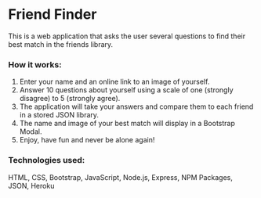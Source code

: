 # Friend Finder

This is a web application that asks the user several questions to find their best match in the friends library.

### How it works:
1. Enter your name and an online link to an image of yourself.
2. Answer 10 questions about yourself using a scale of one (strongly disagree) to 5 (strongly agree).
2. The application will take your answers and compare them to each friend in a stored JSON library.
3. The name and image of your best match will display in a Bootstrap Modal.
4. Enjoy, have fun and never be alone again!

### Technologies used:
HTML, CSS, Bootstrap, JavaScript, Node.js, Express, NPM Packages, JSON, Heroku
